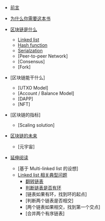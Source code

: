 
<!-- docs/_sidebar.md -->

- [前言](/README.md)
- [为什么你需要这本书](/为什么你需要这本书.md)

- [区块链是什么](/区块链是什么/README.md)
  - [Linked list](/区块链是什么/linked-list.md)
  - [Hash function](/区块链是什么/hash-function.md)
  - [Serialzation](/区块链是什么/serialization.md)
  - [Peer-to-peer Network]
  - [Consensus]
  - [Fork]
  
- [区块链能干什么]
  - [UTXO Model]
  - [Account / Balance Model]
  - [DAPP]
  - [NFT]
  
- [区块链的指标]
  - [Scaling solution]
  
- [区块链的未来](/区块链的未来/README.md)
  - [元宇宙]
  
- [延伸阅读](/延伸阅读/README.md)
  - [基于 Multi-linked list 的设想]
  - [Linked list 相关典型问题](/延伸阅读/Linked%20list%20相关典型问题/README.md)
    - [翻转链表](/延伸阅读/Linked%20list%20相关典型问题/翻转链表.md)
    - [判断链表是否有环](/延伸阅读/Linked%20list%20相关典型问题/判断链表是否有环.md)
    - [链表如果有环，找到环的起点]
    - [判断两个链表是否相交]
    - [两个链表如果相交，找到第一个交点]
    - [合并两个有序链表]

